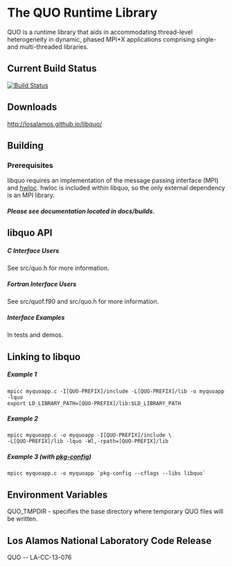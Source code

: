 # The QUO Runtime Library

QUO is a runtime library that aids in accommodating thread-level heterogeneity
in dynamic, phased MPI+X applications comprising single- and multi-threaded
libraries.

## Current Build Status

[![Build Status](https://travis-ci.org/losalamos/libquo.svg?branch=master)](https://travis-ci.org/losalamos/libquo)

## Downloads
http://losalamos.github.io/libquo/

## Building
### Prerequisites
libquo requires an implementation of the message passing interface (MPI) and
[hwloc](http://www.open-mpi.org/projects/hwloc). hwloc is included within
libquo, so the only external dependency is an MPI library.

##### Please see documentation located in docs/builds.

## libquo API

##### C Interface Users
See src/quo.h for more information.

##### Fortran Interface Users
See src/quof.f90 and src/quo.h for more information.

##### Interface Examples
In tests and demos.

## Linking to libquo 

##### Example 1
```
mpicc myquoapp.c -I[QUO-PREFIX]/include -L[QUO-PREFIX]/lib -o myquoapp -lquo
export LD_LIBRARY_PATH=[QUO-PREFIX]/lib:$LD_LIBRARY_PATH
```

##### Example 2
```
mpicc myquoapp.c -o myquoapp -I[QUO-PREFIX]/include \
-L[QUO-PREFIX]/lib -lquo -Wl,-rpath=[QUO-PREFIX]/lib
```

##### Example 3 (with [pkg-config](https://www.freedesktop.org/wiki/Software/pkg-config/))
```
mpicc myquoapp.c -o myquoapp `pkg-config --cflags --libs libquo`
```

## Environment Variables
QUO_TMPDIR - specifies the base directory where temporary QUO files will be
             written.

## Los Alamos National Laboratory Code Release
QUO -- LA-CC-13-076

